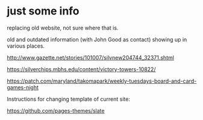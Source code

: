 # just some info

replacing old website, not sure where that is.

old and outdated information (with John Good as contact) showing up in various places.



http://www.gazette.net/stories/101007/silvnew204744_32371.shtml

https://silverchips.mbhs.edu/content/victory-towers-10822/

https://patch.com/maryland/takomapark/weekly-tuesdays-board-and-card-games-night


Instructions for changing template of current site:

https://github.com/pages-themes/slate

